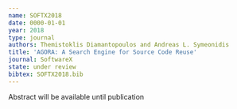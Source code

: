 ```yaml
---
name: SOFTX2018
date: 0000-01-01
year: 2018
type: journal
authors: Themistoklis Diamantopoulos and Andreas L. Symeonidis
title: 'AGORA: A Search Engine for Source Code Reuse'
journal: SoftwareX
state: under review
bibtex: SOFTX2018.bib
---
```


Abstract will be available until publication
